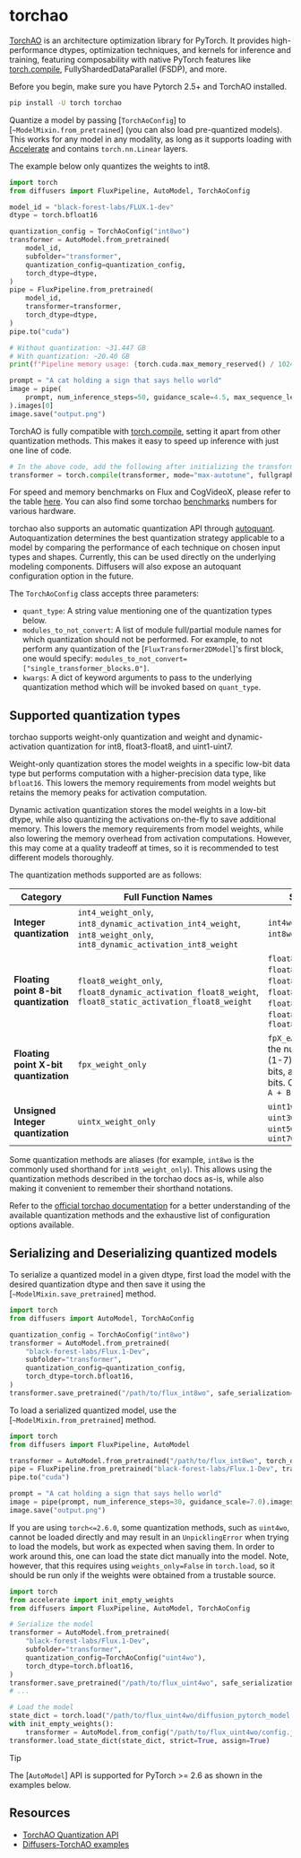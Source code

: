 <!-- Copyright 2024 The HuggingFace Team. All rights reserved.

Licensed under the Apache License, Version 2.0 (the "License"); you may not use this file except in compliance with
the License. You may obtain a copy of the License at

http://www.apache.org/licenses/LICENSE-2.0

Unless required by applicable law or agreed to in writing, software distributed under the License is distributed on
an "AS IS" BASIS, WITHOUT WARRANTIES OR CONDITIONS OF ANY KIND, either express or implied. See the License for the
specific language governing permissions and limitations under the License. -->

# torchao

[TorchAO](https://github.com/pytorch/ao) is an architecture optimization library for PyTorch. It provides high-performance dtypes, optimization techniques, and kernels for inference and training, featuring composability with native PyTorch features like [torch.compile](https://pytorch.org/tutorials/intermediate/torch_compile_tutorial.html), FullyShardedDataParallel (FSDP), and more.

Before you begin, make sure you have Pytorch 2.5+ and TorchAO installed.

```bash
pip install -U torch torchao
```


Quantize a model by passing [`TorchAoConfig`] to [`~ModelMixin.from_pretrained`] (you can also load pre-quantized models). This works for any model in any modality, as long as it supports loading with [Accelerate](https://hf.co/docs/accelerate/index) and contains `torch.nn.Linear` layers.

The example below only quantizes the weights to int8.

```python
import torch
from diffusers import FluxPipeline, AutoModel, TorchAoConfig

model_id = "black-forest-labs/FLUX.1-dev"
dtype = torch.bfloat16

quantization_config = TorchAoConfig("int8wo")
transformer = AutoModel.from_pretrained(
    model_id,
    subfolder="transformer",
    quantization_config=quantization_config,
    torch_dtype=dtype,
)
pipe = FluxPipeline.from_pretrained(
    model_id,
    transformer=transformer,
    torch_dtype=dtype,
)
pipe.to("cuda")

# Without quantization: ~31.447 GB
# With quantization: ~20.40 GB
print(f"Pipeline memory usage: {torch.cuda.max_memory_reserved() / 1024**3:.3f} GB")

prompt = "A cat holding a sign that says hello world"
image = pipe(
    prompt, num_inference_steps=50, guidance_scale=4.5, max_sequence_length=512
).images[0]
image.save("output.png")
```

TorchAO is fully compatible with [torch.compile](../optimization/fp16#torchcompile), setting it apart from other quantization methods. This makes it easy to speed up inference with just one line of code.

```python
# In the above code, add the following after initializing the transformer
transformer = torch.compile(transformer, mode="max-autotune", fullgraph=True)
```

For speed and memory benchmarks on Flux and CogVideoX, please refer to the table [here](https://github.com/huggingface/diffusers/pull/10009#issue-2688781450). You can also find some torchao [benchmarks](https://github.com/pytorch/ao/tree/main/torchao/quantization#benchmarks) numbers for various hardware.

torchao also supports an automatic quantization API through [autoquant](https://github.com/pytorch/ao/blob/main/torchao/quantization/README.md#autoquantization). Autoquantization determines the best quantization strategy applicable to a model by comparing the performance of each technique on chosen input types and shapes. Currently, this can be used directly on the underlying modeling components. Diffusers will also expose an autoquant configuration option in the future.

The `TorchAoConfig` class accepts three parameters:
- `quant_type`: A string value mentioning one of the quantization types below.
- `modules_to_not_convert`: A list of module full/partial module names for which quantization should not be performed. For example, to not perform any quantization of the [`FluxTransformer2DModel`]'s first block, one would specify: `modules_to_not_convert=["single_transformer_blocks.0"]`.
- `kwargs`: A dict of keyword arguments to pass to the underlying quantization method which will be invoked based on `quant_type`.

## Supported quantization types

torchao supports weight-only quantization and weight and dynamic-activation quantization for int8, float3-float8, and uint1-uint7.

Weight-only quantization stores the model weights in a specific low-bit data type but performs computation with a higher-precision data type, like `bfloat16`. This lowers the memory requirements from model weights but retains the memory peaks for activation computation.

Dynamic activation quantization stores the model weights in a low-bit dtype, while also quantizing the activations on-the-fly to save additional memory. This lowers the memory requirements from model weights, while also lowering the memory overhead from activation computations. However, this may come at a quality tradeoff at times, so it is recommended to test different models thoroughly.

The quantization methods supported are as follows:

| **Category** | **Full Function Names** | **Shorthands** |
|--------------|-------------------------|----------------|
| **Integer quantization** | `int4_weight_only`, `int8_dynamic_activation_int4_weight`, `int8_weight_only`, `int8_dynamic_activation_int8_weight` | `int4wo`, `int4dq`, `int8wo`, `int8dq` |
| **Floating point 8-bit quantization** | `float8_weight_only`, `float8_dynamic_activation_float8_weight`, `float8_static_activation_float8_weight` | `float8wo`, `float8wo_e5m2`, `float8wo_e4m3`, `float8dq`, `float8dq_e4m3`, `float8dq_e4m3_tensor`, `float8dq_e4m3_row` |
| **Floating point X-bit quantization** | `fpx_weight_only` | `fpX_eAwB` where `X` is the number of bits (1-7), `A` is exponent bits, and `B` is mantissa bits. Constraint: `X == A + B + 1` |
| **Unsigned Integer quantization** | `uintx_weight_only` | `uint1wo`, `uint2wo`, `uint3wo`, `uint4wo`, `uint5wo`, `uint6wo`, `uint7wo` |

Some quantization methods are aliases (for example, `int8wo` is the commonly used shorthand for `int8_weight_only`). This allows using the quantization methods described in the torchao docs as-is, while also making it convenient to remember their shorthand notations.

Refer to the [official torchao documentation](https://docs.pytorch.org/ao/stable/index.html) for a better understanding of the available quantization methods and the exhaustive list of configuration options available.

## Serializing and Deserializing quantized models

To serialize a quantized model in a given dtype, first load the model with the desired quantization dtype and then save it using the [`~ModelMixin.save_pretrained`] method.

```python
import torch
from diffusers import AutoModel, TorchAoConfig

quantization_config = TorchAoConfig("int8wo")
transformer = AutoModel.from_pretrained(
    "black-forest-labs/Flux.1-Dev",
    subfolder="transformer",
    quantization_config=quantization_config,
    torch_dtype=torch.bfloat16,
)
transformer.save_pretrained("/path/to/flux_int8wo", safe_serialization=False)
```

To load a serialized quantized model, use the [`~ModelMixin.from_pretrained`] method.

```python
import torch
from diffusers import FluxPipeline, AutoModel

transformer = AutoModel.from_pretrained("/path/to/flux_int8wo", torch_dtype=torch.bfloat16, use_safetensors=False)
pipe = FluxPipeline.from_pretrained("black-forest-labs/Flux.1-Dev", transformer=transformer, torch_dtype=torch.bfloat16)
pipe.to("cuda")

prompt = "A cat holding a sign that says hello world"
image = pipe(prompt, num_inference_steps=30, guidance_scale=7.0).images[0]
image.save("output.png")
```

If you are using `torch<=2.6.0`, some quantization methods, such as `uint4wo`, cannot be loaded directly and may result in an `UnpicklingError` when trying to load the models, but work as expected when saving them. In order to work around this, one can load the state dict manually into the model. Note, however, that this requires using `weights_only=False` in `torch.load`, so it should be run only if the weights were obtained from a trustable source.

```python
import torch
from accelerate import init_empty_weights
from diffusers import FluxPipeline, AutoModel, TorchAoConfig

# Serialize the model
transformer = AutoModel.from_pretrained(
    "black-forest-labs/Flux.1-Dev",
    subfolder="transformer",
    quantization_config=TorchAoConfig("uint4wo"),
    torch_dtype=torch.bfloat16,
)
transformer.save_pretrained("/path/to/flux_uint4wo", safe_serialization=False, max_shard_size="50GB")
# ...

# Load the model
state_dict = torch.load("/path/to/flux_uint4wo/diffusion_pytorch_model.bin", weights_only=False, map_location="cpu")
with init_empty_weights():
    transformer = AutoModel.from_config("/path/to/flux_uint4wo/config.json")
transformer.load_state_dict(state_dict, strict=True, assign=True)
```

> [!TIP]
> The [`AutoModel`] API is supported for PyTorch >= 2.6 as shown in the examples below.

## Resources

- [TorchAO Quantization API](https://docs.pytorch.org/ao/stable/index.html)
- [Diffusers-TorchAO examples](https://github.com/sayakpaul/diffusers-torchao)
